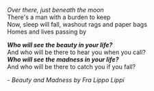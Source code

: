 *Over there, just beneath the moon*  
There's a man with a burden to keep  
Now, sleep will fall, washout rags and paper bags  
Homes and lives passing by  

***Who will see the beauty in your life?***  
And who will be there to hear you when you call?  
***Who will see the madness in your life?***  
And who will be there to catch you if you fall?  

<i>- Beauty and Madness by Fra Lippo Lippi</i>

